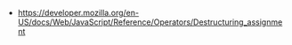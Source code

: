 * https://developer.mozilla.org/en-US/docs/Web/JavaScript/Reference/Operators/Destructuring_assignment
